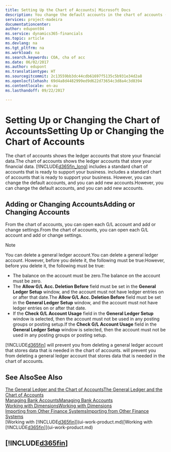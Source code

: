 ```yaml
---
title: Setting Up the Chart of Accounts| Microsoft Docs
description: You change the default accounts in the chart of accounts (COA), and you can add new accounts.
services: project-madeira
documentationcenter: 
author: edupont04
ms.service: dynamics365-financials
ms.topic: article
ms.devlang: na
ms.tgt_pltfrm: na
ms.workload: na
ms.search.keywords: COA, cha of acc
ms.date: 06/02/2017
ms.author: edupont
ms.translationtype: HT
ms.sourcegitcommit: 2c13559bb3dc44cdb61697f5135c5b931e34d2a8
ms.openlocfilehash: 69d4a8d4482999ed9d622d73654c3d8a4c3d8394
ms.contentlocale: en-au
ms.lasthandoff: 09/22/2017

---
```

# <a name="setting-up-or-changing-the-chart-of-accounts"></a><span data-ttu-id="db6b0-103">Setting Up or Changing the Chart of Accounts</span><span class="sxs-lookup"><span data-stu-id="db6b0-103">Setting Up or Changing the Chart of Accounts</span></span>
<span data-ttu-id="db6b0-104">The chart of accounts shows the ledger accounts that store your financial data.</span><span class="sxs-lookup"><span data-stu-id="db6b0-104">The chart of accounts shows the ledger accounts that store your financial data.</span></span> [!INCLUDE[d365fin_long](includes/d365fin_long_md.md)]<span data-ttu-id="db6b0-105"> includes a standard chart of accounts that is ready to support your business.</span><span class="sxs-lookup"><span data-stu-id="db6b0-105"> includes a standard chart of accounts that is ready to support your business.</span></span>
<span data-ttu-id="db6b0-106">However, you can change the default accounts, and you can add new accounts.</span><span class="sxs-lookup"><span data-stu-id="db6b0-106">However, you can change the default accounts, and you can add new accounts.</span></span>  

## <a name="adding-or-changing-accounts"></a><span data-ttu-id="db6b0-107">Adding or Changing Accounts</span><span class="sxs-lookup"><span data-stu-id="db6b0-107">Adding or Changing Accounts</span></span>
<span data-ttu-id="db6b0-108">From the chart of accounts, you can open each G/L account and add or change settings.</span><span class="sxs-lookup"><span data-stu-id="db6b0-108">From the chart of accounts, you can open each G/L account and add or change settings.</span></span>

> [!NOTE]  
>   <span data-ttu-id="db6b0-109">You can delete a general ledger account.</span><span class="sxs-lookup"><span data-stu-id="db6b0-109">You can delete a general ledger account.</span></span> <span data-ttu-id="db6b0-110">However, before you delete it, the following must be true:</span><span class="sxs-lookup"><span data-stu-id="db6b0-110">However, before you delete it, the following must be true:</span></span>  

* <span data-ttu-id="db6b0-111">The balance on the account must be zero.</span><span class="sxs-lookup"><span data-stu-id="db6b0-111">The balance on the account must be zero.</span></span>  
* <span data-ttu-id="db6b0-112">The **Allow G/L Acc. Deletion Before** field must be set in the **General Ledger Setup** window, and the account must not have ledger entries on or after that date.</span><span class="sxs-lookup"><span data-stu-id="db6b0-112">The **Allow G/L Acc. Deletion Before** field must be set in the **General Ledger Setup** window, and the account must not have ledger entries on or after that date.</span></span>  
* <span data-ttu-id="db6b0-113">If the **Check G/L Account Usage** field in the **General Ledger Setup** window is selected, then the account must not be used in any posting groups or posting setup.</span><span class="sxs-lookup"><span data-stu-id="db6b0-113">If the **Check G/L Account Usage** field in the **General Ledger Setup** window is selected, then the account must not be used in any posting groups or posting setup.</span></span>  

[!INCLUDE[d365fin](includes/d365fin_md.md)]<span data-ttu-id="db6b0-114"> will prevent you from deleting a general ledger account that stores data that is needed in the chart of accounts.</span><span class="sxs-lookup"><span data-stu-id="db6b0-114"> will prevent you from deleting a general ledger account that stores data that is needed in the chart of accounts.</span></span>  

## <a name="see-also"></a><span data-ttu-id="db6b0-115">See Also</span><span class="sxs-lookup"><span data-stu-id="db6b0-115">See Also</span></span>
[<span data-ttu-id="db6b0-116">The General Ledger and the Chart of Accounts</span><span class="sxs-lookup"><span data-stu-id="db6b0-116">The General Ledger and the Chart of Accounts</span></span>](finance-general-ledger.md)  
[<span data-ttu-id="db6b0-117">Managing Bank Accounts</span><span class="sxs-lookup"><span data-stu-id="db6b0-117">Managing Bank Accounts</span></span>](bank-manage-bank-accounts.md)  
[<span data-ttu-id="db6b0-118">Working with Dimensions</span><span class="sxs-lookup"><span data-stu-id="db6b0-118">Working with Dimensions</span></span>](finance-dimensions.md)  
[<span data-ttu-id="db6b0-119">Importing from Other Finance Systems</span><span class="sxs-lookup"><span data-stu-id="db6b0-119">Importing from Other Finance Systems</span></span>](upload-data.md)  
<span data-ttu-id="db6b0-120">[Working with [!INCLUDE[d365fin](includes/d365fin_md.md)]](ui-work-product.md)</span><span class="sxs-lookup"><span data-stu-id="db6b0-120">[Working with [!INCLUDE[d365fin](includes/d365fin_md.md)]](ui-work-product.md)</span></span>  

## [!INCLUDE[d365fin](includes/free_trial_md.md)]

